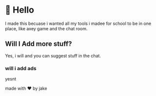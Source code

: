 # 👋 Hello 
I made this becuase i wanted all my tools i madee for school to be in one place, like axey game and the chat room.


## Will I Add more stuff?

Yes, i will and you can suggest stuff in the chat.

### will i add ads 

yesnt





made with ❤️ by jake
